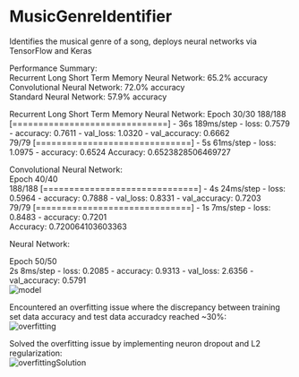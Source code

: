 # MusicGenreIdentifier  
Identifies the musical genre of a song, deploys neural networks via TensorFlow and Keras  
  
Performance Summary:  
Recurrent Long Short Term Memory Neural Network: 65.2% accuracy
Convolutional Neural Network: 72.0% accuracy  
Standard Neural Network: 57.9% accuracy  

Recurrent Long Short Term Memory Neural Network:
Epoch 30/30
188/188 [==============================] - 36s 189ms/step - loss: 0.7579 - accuracy: 0.7611 - val_loss: 1.0320 - val_accuracy: 0.6662      
79/79 [==============================] - 5s 61ms/step - loss: 1.0975 - accuracy: 0.6524
Accuracy: 0.6523828506469727

Convolutional Neural Network:  
Epoch 40/40  
188/188 [==============================] - 4s 24ms/step - loss: 0.5964 - accuracy: 0.7888 - val_loss: 0.8331 - val_accuracy: 0.7203  
79/79 [==============================] - 1s 7ms/step - loss: 0.8483 - accuracy: 0.7201  
Accuracy: 0.720064103603363  
  
Neural Network:  
  
Epoch 50/50  
2s 8ms/step - loss: 0.2085 - accuracy: 0.9313 - val_loss: 2.6356 - val_accuracy: 0.5791  
![model](https://user-images.githubusercontent.com/73067824/209717989-f97d99ac-cbdb-47c2-8135-8549fd8479e8.png)  
  
Encountered an overfitting issue where the discrepancy between training set data accuracy and test data accuradcy reached ~30%:  
![overfitting](https://user-images.githubusercontent.com/73067824/209717458-7257c76c-fef0-4c65-9034-6104659e91bb.png)  
   
Solved the overfitting issue by implementing neuron dropout and L2 regularization:  
![overfittingSolution](https://user-images.githubusercontent.com/73067824/209717664-8dca8b0d-4718-4ea1-8e3e-a6c2271eb484.png)  
